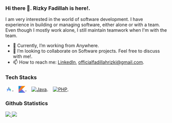 ### Hi there 👋. **Rizky Fadillah** is here!.

I am very interested in the world of software development. I have experience in building or managing software, either alone or with a team. Even though I mostly work alone, I still maintain teamwork when I'm with the team.
- 🔭 Currently, I’m working from Anywhere.
- 👯 I’m looking to collaborate on Software projects. Feel free to discuss with me!.
- 📫 How to reach me: [LinkedIn](https://linkedin.com/in/fadillahrizki), officialfadillahrizki@gmail.com.

### Tech Stacks ###
<a href="https://developer.android.com/studio">
  <img align="center" alt="Android Studio" title="Android Studio" width="21px" src="https://github.com/fadillahrizki/fadillahrizki/blob/main/android-studio.png" />
</a>
&nbsp;
&nbsp;
<a href="https://kotlinlang.org/">
  <img align="center" alt="Kotlin" title="Kotlin" width="21px" src="https://raw.githubusercontent.com/fadillahrizki/fadillahrizki/main/kotlin.svg" />
</a>
&nbsp;
&nbsp;
<a href="https://www.java.com/en/">
  <img align="center" alt="Java" title="Java" width="21px" src="https://raw.githubusercontent.com/fadillahrizki/fadillahrizki/main/java.svg" />
</a>
&nbsp;
&nbsp;
<a href="https://www.php.net/">
  <img align="center" alt="PHP" title="PHP" width="21px" src="https://githubusercontent.com/fadillahrizki/fadillahrizki/main/php.png" />
</a>
&nbsp;
&nbsp;

### Github Statistics ###
<p align="left">
<a href="https://github.com/fadillahrizki">
  <img height="180em" src="https://github-readme-stats-eight-theta.vercel.app/api?username=fadillahrizki&show_icons=true&theme=algolia&include_all_commits=true&count_private=true"/>
  <img height="180em" src="https://github-readme-stats-eight-theta.vercel.app/api/top-langs/?username=fadillahrizki&layout=compact&langs_count=8&theme=algolia"/>
</a>
</p>
